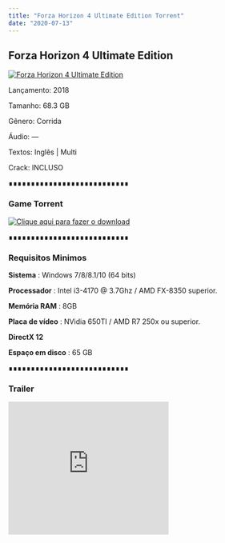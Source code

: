 ```yaml
---
title: "Forza Horizon 4 Ultimate Edition Torrent"
date: "2020-07-13"
---
```


## Forza Horizon 4 Ultimate Edition

[![](https://1.bp.blogspot.com/-Ebxz-C9vsCs/XmAtcy_OHWI/AAAAAAAAAYw/Jhf1oqGRB9I78QXUq_89KOLhm4LNqIu7QCLcBGAsYHQ/s640/04101454644319.jpg "Forza Horizon 4 Ultimate Edition")](https://1.bp.blogspot.com/-Ebxz-C9vsCs/XmAtcy_OHWI/AAAAAAAAAYw/Jhf1oqGRB9I78QXUq_89KOLhm4LNqIu7QCLcBGAsYHQ/s1600/04101454644319.jpg)

  

Lançamento: 2018

Tamanho: 68.3 GB

Gênero: Corrida

Áudio: —

Textos: Inglês | Multi

Crack: INCLUSO

∎∎∎∎∎∎∎∎∎∎∎∎∎∎∎∎∎∎∎∎∎∎∎∎∎∎∎

  

###  Game Torrent

[![](https://1.bp.blogspot.com/-ruPWnCPWoec/XicYXvF8HuI/AAAAAAAAABI/UyLFOzfJIS8TPrFtDtaU-c8HnQ9uppeeACLcBGAsYHQ/s200/botc3a3o-filmes-via-torrent-300x135.png "Clique aqui para fazer o download")](7ef3ff87540fbad64cf1efe4bf5241f3a9a89213&dn=Forza.Horizon.4.Ultimate.Edition.MULTi16-El.Amigos&tr=udp{ca9bad4f721d92abc13e060f4f8dd78be4bc2e3e6ae69d619fbd104809de1ad1}3a{ca9bad4f721d92abc13e060f4f8dd78be4bc2e3e6ae69d619fbd104809de1ad1}2f{ca9bad4f721d92abc13e060f4f8dd78be4bc2e3e6ae69d619fbd104809de1ad1}2ftracker.opentrackr.org{ca9bad4f721d92abc13e060f4f8dd78be4bc2e3e6ae69d619fbd104809de1ad1}3a1337{ca9bad4f721d92abc13e060f4f8dd78be4bc2e3e6ae69d619fbd104809de1ad1}2fannounce&tr=udp{ca9bad4f721d92abc13e060f4f8dd78be4bc2e3e6ae69d619fbd104809de1ad1}3a{ca9bad4f721d92abc13e060f4f8dd78be4bc2e3e6ae69d619fbd104809de1ad1}2f{ca9bad4f721d92abc13e060f4f8dd78be4bc2e3e6ae69d619fbd104809de1ad1}2ftracker.coppersurfer.tk{ca9bad4f721d92abc13e060f4f8dd78be4bc2e3e6ae69d619fbd104809de1ad1}3a6969{ca9bad4f721d92abc13e060f4f8dd78be4bc2e3e6ae69d619fbd104809de1ad1}2fannounce&tr=udp{ca9bad4f721d92abc13e060f4f8dd78be4bc2e3e6ae69d619fbd104809de1ad1}3a{ca9bad4f721d92abc13e060f4f8dd78be4bc2e3e6ae69d619fbd104809de1ad1}2f{ca9bad4f721d92abc13e060f4f8dd78be4bc2e3e6ae69d619fbd104809de1ad1}2ftracker.openbittorrent.com{ca9bad4f721d92abc13e060f4f8dd78be4bc2e3e6ae69d619fbd104809de1ad1}3a80{ca9bad4f721d92abc13e060f4f8dd78be4bc2e3e6ae69d619fbd104809de1ad1}2fannounce&tr=udp{ca9bad4f721d92abc13e060f4f8dd78be4bc2e3e6ae69d619fbd104809de1ad1}3a{ca9bad4f721d92abc13e060f4f8dd78be4bc2e3e6ae69d619fbd104809de1ad1}2f{ca9bad4f721d92abc13e060f4f8dd78be4bc2e3e6ae69d619fbd104809de1ad1}2fglotorrents.pw{ca9bad4f721d92abc13e060f4f8dd78be4bc2e3e6ae69d619fbd104809de1ad1}3a6969{ca9bad4f721d92abc13e060f4f8dd78be4bc2e3e6ae69d619fbd104809de1ad1}2fannounce&tr=udp{ca9bad4f721d92abc13e060f4f8dd78be4bc2e3e6ae69d619fbd104809de1ad1}3a{ca9bad4f721d92abc13e060f4f8dd78be4bc2e3e6ae69d619fbd104809de1ad1}2f{ca9bad4f721d92abc13e060f4f8dd78be4bc2e3e6ae69d619fbd104809de1ad1}2ftracker.leechers-paradise.org{ca9bad4f721d92abc13e060f4f8dd78be4bc2e3e6ae69d619fbd104809de1ad1}3a6969{ca9bad4f721d92abc13e060f4f8dd78be4bc2e3e6ae69d619fbd104809de1ad1}2fannounce&tr=udp{ca9bad4f721d92abc13e060f4f8dd78be4bc2e3e6ae69d619fbd104809de1ad1}3a{ca9bad4f721d92abc13e060f4f8dd78be4bc2e3e6ae69d619fbd104809de1ad1}2f{ca9bad4f721d92abc13e060f4f8dd78be4bc2e3e6ae69d619fbd104809de1ad1}2f9.rarbg.to{ca9bad4f721d92abc13e060f4f8dd78be4bc2e3e6ae69d619fbd104809de1ad1}3a2710{ca9bad4f721d92abc13e060f4f8dd78be4bc2e3e6ae69d619fbd104809de1ad1}2fannounce&tr=udp{ca9bad4f721d92abc13e060f4f8dd78be4bc2e3e6ae69d619fbd104809de1ad1}3a{ca9bad4f721d92abc13e060f4f8dd78be4bc2e3e6ae69d619fbd104809de1ad1}2f{ca9bad4f721d92abc13e060f4f8dd78be4bc2e3e6ae69d619fbd104809de1ad1}2fexplodie.org{ca9bad4f721d92abc13e060f4f8dd78be4bc2e3e6ae69d619fbd104809de1ad1}3a6969{ca9bad4f721d92abc13e060f4f8dd78be4bc2e3e6ae69d619fbd104809de1ad1}2fannounce&tr=udp{ca9bad4f721d92abc13e060f4f8dd78be4bc2e3e6ae69d619fbd104809de1ad1}3a{ca9bad4f721d92abc13e060f4f8dd78be4bc2e3e6ae69d619fbd104809de1ad1}2f{ca9bad4f721d92abc13e060f4f8dd78be4bc2e3e6ae69d619fbd104809de1ad1}2fzer0day.ch{ca9bad4f721d92abc13e060f4f8dd78be4bc2e3e6ae69d619fbd104809de1ad1}3a1337{ca9bad4f721d92abc13e060f4f8dd78be4bc2e3e6ae69d619fbd104809de1ad1}2fannounce)

∎∎∎∎∎∎∎∎∎∎∎∎∎∎∎∎∎∎∎∎∎∎∎∎∎∎∎

### Requisitos Minimos

**Sistema** : Windows 7/8/8.1/10 (64 bits)

**Processador** : Intel i3-4170 @ 3.7Ghz / AMD FX-8350 superior.

**Memória RAM** : 8GB

**Placa de vídeo** : NVidia 650TI / AMD R7 250x ou superior.

**DirectX 12**

**Espaço em disco** : 65 GB

∎∎∎∎∎∎∎∎∎∎∎∎∎∎∎∎∎∎∎∎∎∎∎∎∎∎∎

  

### Trailer

<iframe allowfullscreen class="YOUTUBE-iframe-video" data-thumbnail-src="https://i.ytimg.com/vi/zJ477xAIlgU/0.jpg" frameborder="0" height="266" src="https://www.youtube.com/embed/zJ477xAIlgU?feature=player_embedded" width="320"></iframe>
